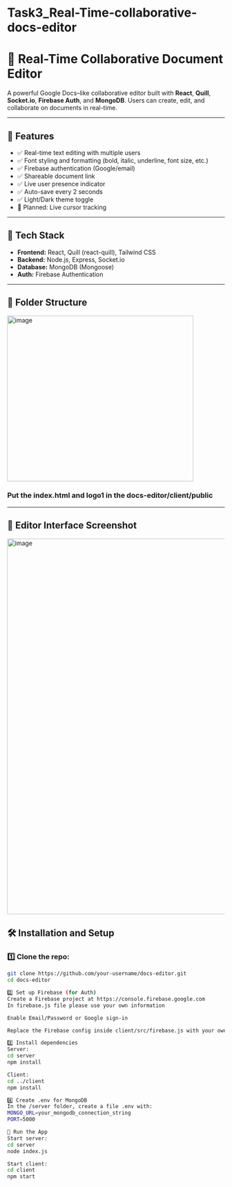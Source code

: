 # Task3_Real-Time-collaborative-docs-editor
# 📝 Real-Time Collaborative Document Editor

A powerful Google Docs–like collaborative editor built with **React**, **Quill**, **Socket.io**, **Firebase Auth**, and **MongoDB**. Users can create, edit, and collaborate on documents in real-time.

---

## 🚀 Features

- ✅ Real-time text editing with multiple users
- ✅ Font styling and formatting (bold, italic, underline, font size, etc.)
- ✅ Firebase authentication (Google/email)
- ✅ Shareable document link
- ✅ Live user presence indicator
- ✅ Auto-save every 2 seconds
- ✅ Light/Dark theme toggle
- 🚧 Planned: Live cursor tracking

---

## 🔧 Tech Stack

- **Frontend:** React, Quill (react-quill), Tailwind CSS
- **Backend:** Node.js, Express, Socket.io
- **Database:** MongoDB (Mongoose)
- **Auth:** Firebase Authentication

---

## 📂 Folder Structure
<img width="431" height="383" alt="image" src="https://github.com/user-attachments/assets/27d90ea4-d480-48cd-aeda-db0723890c8e" />

### Put the index.html and logo1 in the docs-editor/client/public

---
## 📸 Editor Interface Screenshot
<img width="1919" height="868" alt="image" src="https://github.com/user-attachments/assets/2d1a048c-bc05-4bb1-b7d3-a5db52e3776a" />


## 🛠️ Installation and Setup

### 1️⃣ Clone the repo:
```bash
git clone https://github.com/your-username/docs-editor.git
cd docs-editor

2️⃣ Set up Firebase (for Auth)
Create a Firebase project at https://console.firebase.google.com
In firebase.js file please use your own information 

Enable Email/Password or Google sign-in

Replace the Firebase config inside client/src/firebase.js with your own.

3️⃣ Install dependencies
Server:
cd server
npm install

Client:
cd ../client
npm install

4️⃣ Create .env for MongoDB
In the /server folder, create a file .env with:
MONGO_URL=your_mongodb_connection_string
PORT=5000

🧪 Run the App
Start server:
cd server
node index.js

Start client:
cd client
npm start





